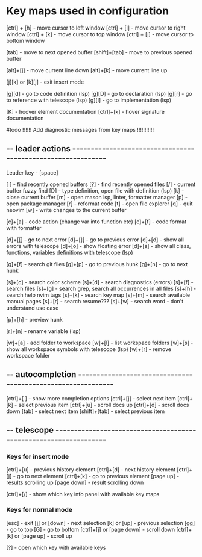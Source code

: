 # Key maps used in configuration

[ctrl] + [h] - move cursor to left window
[ctrl] + [l] - move cursor to right window
[ctrl] + [k] - move cursor to top window
[ctrl] + [j] - move cursor to bottom window

[tab] - move to next opened buffer
[shift]+[tab] - move to previous opened buffer

[alt]+[j] - move current line down
[alt]+[k] - move current line up

[j][k] or [k][j] - exit insert mode

[g][d] - go to code definition (lsp)
[g][D] - go to declaration (lsp)
[g][r] - go to reference with telescope (lsp)
[g][I] - go to implementation (lsp)

[K] - hoover element documentation
[ctrl]+[k] - hover signature documentation

#todo !!!!!! Add diagnostic messages from key maps !!!!!!!!!!!

-- leader actions ------------------------------------------------------------
------------------------------------------------------------------------------
 
Leader key - [space]
 
[ ] - find recently opened buffers
[?] - find recently opened files
[/] - current buffer fuzzy find
[D] - type definition, open file with definition (lsp)
[k] - close current buffer
[m] - open mason lsp, linter, formatter manager
[p] - open package manager
[r] - reformat code
[t] - open file explorer
[q] - quit neovim
[w] - write changes to the current buffer

[c]+[a] - code action (change var into function etc)
[c]+[f] - code format with formatter

[d]+[[] - go to next error
[d]+[]] - go to previous error
[d]+[d] - show all errors with telescope
[d]+[o] - show floating error
[d]+[s] - show all class, functions, variables definitions with telescope (lsp)

[g]+[f] - search git files
[g]+[p] - go to previous hunk
[g]+[n] - go to next hunk


[s]+[c] - search color scheme
[s]+[d] - search diagnostics (errors)
[s]+[f] - search files
[s]+[g] - search grep, search all occurrences in all files
[s]+[h] - search help nvim tags
[s]+[k] - search key map
[s]+[m] - search available manual pages
[s]+[r] - search resume???
[s]+[w] - search word - don't understand use case

[p]+[h] - preview hunk

[r]+[n] - rename variable (lsp)

[w]+[a] - add folder to workspace
[w]+[l] - list workspace folders
[w]+[s] - show all workspace symbols with telescope (lsp)
[w]+[r] - remove workspace folder

-- autocompletion ------------------------------------------------------------
------------------------------------------------------------------------------

[ctrl]+[ ] - show more completion options
[ctrl]+[j] - select next item
[ctrl]+[k] - select previous item
[ctrl]+[u] - scroll docs up
[ctrl]+[d] - scroll docs down
[tab] - select next item
[shift]+[tab] - select previous item

-- telescope -----------------------------------------------------------------
------------------------------------------------------------------------------

### Keys for insert mode
[ctrl]+[u] - previous history element
[ctrl]+[d] - next history element
[ctrl]+[j] - go to next element
[ctrl]+[k] - go to previous element
[page up] - results scrolling up
[page down] - result scrolling down

[ctrl]+[/] - show which key info panel with available key maps

### Keys for normal mode
[esc] - exit
[j] or [down] - next selection
[k] or [up] - previous selection
[gg] - go to top
[G] - go to bottom
[ctrl]+[j] or [page down] - scroll down
[ctrl]+[k] or [page up] - scroll up

[?] - open which key with available keys
